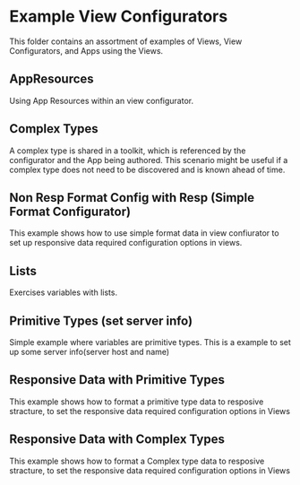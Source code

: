 # Example View Configurators
This folder contains an assortment of examples of Views, View Configurators, and Apps using the Views.

## AppResources
Using App Resources within an view configurator.

## Complex Types
A complex type is shared in a toolkit, which is referenced by the configurator and the App being authored.  This scenario might be useful if a complex type does not need to be discovered and is known ahead of time.

## Non Resp Format Config with Resp	(Simple Format Configurator)
This example shows how to use simple format data in view confiurator to set up responsive data required configuration options in views.

## Lists
Exercises variables with lists.

## Primitive Types (set server info)
Simple example where variables are primitive types. This is a example to set up some server info(server host and name)

## Responsive Data with Primitive Types
This example shows how to format a primitive type data to resposive stracture, to set  the responsive data required configuration options in Views

## Responsive Data with Complex Types
This example shows how to format a Complex type data to resposive stracture, to set  the responsive data required configuration options in Views
